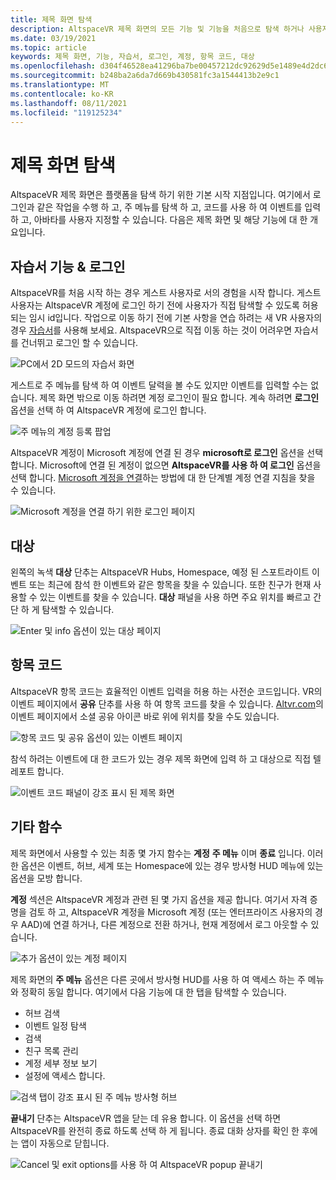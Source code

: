 ```yaml
---
title: 제목 화면 탐색
description: AltspaceVR 제목 화면의 모든 기능 및 기능을 처음으로 탐색 하거나 사용자를 반환 하는 방법에 대해 알아봅니다.
ms.date: 03/19/2021
ms.topic: article
keywords: 제목 화면, 기능, 자습서, 로그인, 계정, 항목 코드, 대상
ms.openlocfilehash: d304f46528ea41296ba7be00457212dc92629d5e1489e4d2dc656622f2a584e3
ms.sourcegitcommit: b248ba2a6da7d669b430581fc3a1544413b2e9c1
ms.translationtype: MT
ms.contentlocale: ko-KR
ms.lasthandoff: 08/11/2021
ms.locfileid: "119125234"
---
```

# <a name="exploring-the-title-screen"></a>제목 화면 탐색

AltspaceVR 제목 화면은 플랫폼을 탐색 하기 위한 기본 시작 지점입니다. 여기에서 로그인과 같은 작업을 수행 하 고, 주 메뉴를 탐색 하 고, 코드를 사용 하 여 이벤트를 입력 하 고, 아바타를 사용자 지정할 수 있습니다. 다음은 제목 화면 및 해당 기능에 대 한 개요입니다. 

## <a name="tutorial-features--login"></a>자습서 기능 & 로그인 

AltspaceVR를 처음 시작 하는 경우 게스트 사용자로 서의 경험을 시작 합니다. 게스트 사용자는 AltspaceVR 계정에 로그인 하기 전에 사용자가 직접 탐색할 수 있도록 허용 되는 임시 id입니다. 작업으로 이동 하기 전에 기본 사항을 연습 하려는 새 VR 사용자의 경우 [자습서](../tutorials/host-tools-overview.md)를 사용해 보세요. AltspaceVR으로 직접 이동 하는 것이 어려우면 자습서를 건너뛰고 로그인 할 수 있습니다. 

![PC에서 2D 모드의 자습서 화면](images/title-screen-01.png)

게스트로 주 메뉴를 탐색 하 여 이벤트 달력을 볼 수도 있지만 이벤트를 입력할 수는 없습니다. 제목 화면 밖으로 이동 하려면 계정 로그인이 필요 합니다. 계속 하려면 **로그인** 옵션을 선택 하 여 AltspaceVR 계정에 로그인 합니다. 

![주 메뉴의 계정 등록 팝업](images/title-screen-03.png)

AltspaceVR 계정이 Microsoft 계정에 연결 된 경우 **microsoft로 로그인** 옵션을 선택 합니다. Microsoft에 연결 된 계정이 없으면 **AltspaceVR를 사용 하 여 로그인** 옵션을 선택 합니다. [Microsoft 계정을 연결](../getting-started/linking-microsoft-account.md)하는 방법에 대 한 단계별 계정 연결 지침을 찾을 수 있습니다. 

![Microsoft 계정을 연결 하기 위한 로그인 페이지](images/title-screen-02.png)

## <a name="destinations"></a>대상 

왼쪽의 녹색 **대상** 단추는 AltspaceVR Hubs, Homespace, 예정 된 스포트라이트 이벤트 또는 최근에 참석 한 이벤트와 같은 항목을 찾을 수 있습니다. 또한 친구가 현재 사용할 수 있는 이벤트를 찾을 수 있습니다. **대상** 패널을 사용 하면 주요 위치를 빠르고 간단 하 게 탐색할 수 있습니다. 

![Enter 및 info 옵션이 있는 대상 페이지](images/title-screen-04.png)

## <a name="entry-code"></a>항목 코드 

AltspaceVR 항목 코드는 효율적인 이벤트 입력을 허용 하는 사전순 코드입니다. VR의 이벤트 페이지에서 **공유** 단추를 사용 하 여 항목 코드를 찾을 수 있습니다. [Altvr.com](https://altvr.com)의 이벤트 페이지에서 소셜 공유 아이콘 바로 위에 위치를 찾을 수도 있습니다. 

![항목 코드 및 공유 옵션이 있는 이벤트 페이지](images/title-screen-05.png)

참석 하려는 이벤트에 대 한 코드가 있는 경우 제목 화면에 입력 하 고 대상으로 직접 텔레포트 합니다.  

![이벤트 코드 패널이 강조 표시 된 제목 화면](images/title-screen-06.png)

## <a name="other-functions"></a>기타 함수 

제목 화면에서 사용할 수 있는 최종 몇 가지 함수는 **계정** **주 메뉴** 이며 **종료** 입니다. 이러한 옵션은 이벤트, 허브, 세계 또는 Homespace에 있는 경우 방사형 HUD 메뉴에 있는 옵션을 모방 합니다. 

**계정** 섹션은 AltspaceVR 계정과 관련 된 몇 가지 옵션을 제공 합니다. 여기서 자격 증명을 검토 하 고, AltspaceVR 계정을 Microsoft 계정 (또는 엔터프라이즈 사용자의 경우 AAD)에 연결 하거나, 다른 계정으로 전환 하거나, 현재 계정에서 로그 아웃할 수 있습니다. 

![추가 옵션이 있는 계정 페이지](images/title-screen-07.png)

제목 화면의 **주 메뉴** 옵션은 다른 곳에서 방사형 HUD를 사용 하 여 액세스 하는 주 메뉴와 정확히 동일 합니다. 여기에서 다음 기능에 대 한 탭을 탐색할 수 있습니다.

* 허브 검색
* 이벤트 일정 탐색
* 검색
* 친구 목록 관리
* 계정 세부 정보 보기
* 설정에 액세스 합니다.

![검색 탭이 강조 표시 된 주 메뉴 방사형 허브](images/title-screen-08.png)

**끝내기** 단추는 AltspaceVR 앱을 닫는 데 유용 합니다. 이 옵션을 선택 하면 AltspaceVR를 완전히 종료 하도록 선택 하 게 됩니다. 종료 대화 상자를 확인 한 후에는 앱이 자동으로 닫힙니다. 

![Cancel 및 exit options를 사용 하 여 AltspaceVR popup 끝내기](images/title-screen-09.png)